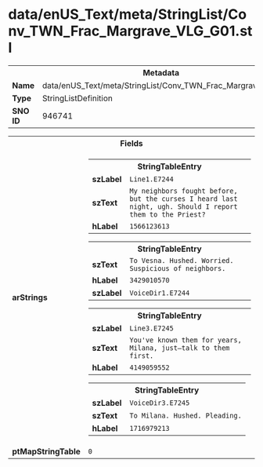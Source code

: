 <h1>data/enUS_Text/meta/StringList/Conv_TWN_Frac_Margrave_VLG_G01.stl</h1><table><tr><th colspan="100%">Metadata</th></tr><tr><td><b>Name</b></td><td>data/enUS_Text/meta/StringList/Conv_TWN_Frac_Margrave_VLG_G01.stl</td></tr><tr><td><b>Type</b></td><td>StringListDefinition</td></tr><tr><td><b>SNO ID</b></td><td>946741</td></tr></table>

<table><tr><th colspan="100%">Fields</th></tr><tr><td><b>arStrings</b></td><td><table><tr><th colspan="100%">StringTableEntry</th></tr><tr><td><b>szLabel</b></td><td><code>Line1.E7244</code></td></tr><tr><td><b>szText</b></td><td><code>My neighbors fought before, but the curses I heard last night, ugh. Should I report them to the Priest?</code></td></tr><tr><td><b>hLabel</b></td><td><code>1566123613</code></td></tr></table>


<table><tr><th colspan="100%">StringTableEntry</th></tr><tr><td><b>szText</b></td><td><code>To Vesna. Hushed. Worried. Suspicious of neighbors.</code></td></tr><tr><td><b>hLabel</b></td><td><code>3429010570</code></td></tr><tr><td><b>szLabel</b></td><td><code>VoiceDir1.E7244</code></td></tr></table>


<table><tr><th colspan="100%">StringTableEntry</th></tr><tr><td><b>szLabel</b></td><td><code>Line3.E7245</code></td></tr><tr><td><b>szText</b></td><td><code>You've known them for years, Milana, just—talk to them first.</code></td></tr><tr><td><b>hLabel</b></td><td><code>4149059552</code></td></tr></table>


<table><tr><th colspan="100%">StringTableEntry</th></tr><tr><td><b>szLabel</b></td><td><code>VoiceDir3.E7245</code></td></tr><tr><td><b>szText</b></td><td><code>To Milana. Hushed. Pleading.</code></td></tr><tr><td><b>hLabel</b></td><td><code>1716979213</code></td></tr></table>


</td></tr><tr><td><b>ptMapStringTable</b></td><td><code>0</code></td></tr></table>


